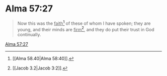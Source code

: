 # Alma 57:27

> Now this was the <u>faith</u>[^a] of these of whom I have spoken; they are young, and their minds are <u>firm</u>[^b], and they do put their trust in God continually.

[Alma 57:27](https://www.churchofjesuschrist.org/study/scriptures/bofm/alma/57?lang=eng&id=p27#p27)


[^a]: [[Alma 58.40|Alma 58:40]].  
[^b]: [[Jacob 3.2|Jacob 3:2]].  
